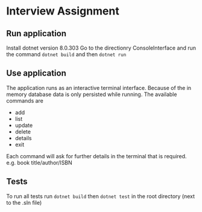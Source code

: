 # Interview Assignment

## Run application

Install dotnet version 8.0.303
Go to the directionry ConsoleInterface and run the command `dotnet build` and then `dotnet run`

## Use application

The application runs as an interactive terminal interface. Because of the in memory database data is only persisted while running. The available commands are 

- add
- list
- update
- delete
- details
- exit

Each command will ask for further details in the terminal that is required. e.g. book title/author/ISBN

## Tests

To run all tests run `dotnet build` then `dotnet test` in the root directory (next to the .sln file)



